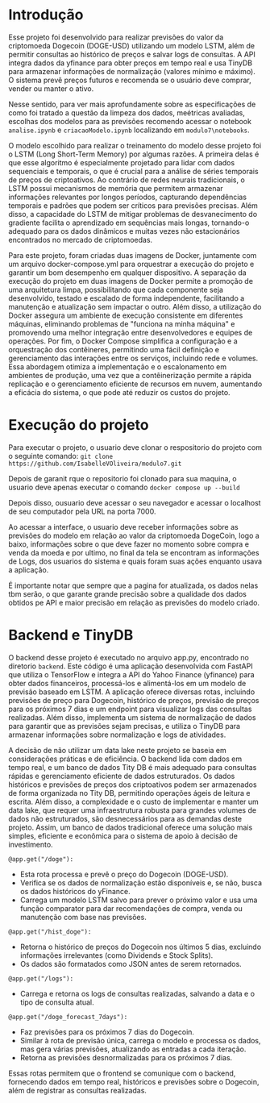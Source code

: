 # Introdução

Esse projeto foi desenvolvido para realizar previsões do valor da criptomoeda Dogecoin (DOGE-USD) utilizando um modelo LSTM, além de permitir consultas ao histórico de preços e salvar logs de consultas. A API integra dados da yfinance para obter preços em tempo real e usa TinyDB para armazenar informações de normalização (valores mínimo e máximo). O sistema prevê preços futuros e recomenda se o usuário deve comprar, vender ou manter o ativo.

Nesse sentido, para ver mais aprofundamente sobre as especificações de como foi tratado a questão da limpeza dos dados, meétricas avaliadas, escolhas dos modelos para as previsões recomendo acessar o notebook `analise.ipynb` e `criacaoModelo.ipynb` localizando em `modulo7\notebooks`.

O modelo escolhido para realizar o treinamento do modelo desse projeto foi o LSTM (Long Short-Term Memory) por algumas razões. A primeira delas é que esse algoritmo é especialmente projetado para lidar com dados sequenciais e temporais, o que é crucial para a análise de séries temporais de preços de criptoativos.  Ao contrário de redes neurais tradicionais, o LSTM possui mecanismos de memória que permitem armazenar informações relevantes por longos períodos, capturando dependências temporais e padrões que podem ser críticos para previsões precisas. Além disso, a capacidade do LSTM de mitigar problemas de desvanecimento do gradiente facilita o aprendizado em sequências mais longas, tornando-o adequado para os dados dinâmicos e muitas vezes não estacionários encontrados no mercado de criptomoedas. 

Para este projeto, foram criadas duas imagens de Docker, juntamente com um arquivo docker-compose.yml para orquestrar a execução do projeto e garantir um bom desempenho em qualquer dispositivo. A separação da execução do projeto em duas imagens de Docker permite a promoção de uma arquitetura limpa, possibilitando que cada componente seja desenvolvido, testado e escalado de forma independente, facilitando a manutenção e atualização sem impactar o outro. Além disso, a utilização do Docker assegura um ambiente de execução consistente em diferentes máquinas, eliminando problemas de "funciona na minha máquina" e promovendo uma melhor integração entre desenvolvedores e equipes de operações. Por fim, o Docker Compose simplifica a configuração e a orquestração dos contêineres, permitindo uma fácil definição e gerenciamento das interações entre os serviços, incluindo rede e volumes. Essa abordagem otimiza a implementação e o escalonamento em ambientes de produção, uma vez que a contêinerização permite a rápida replicação e o gerenciamento eficiente de recursos em nuvem, aumentando a eficácia do sistema, o que pode até reduzir os custos do projeto.

# Execução do projeto

Para executar o projeto, o usuario deve clonar o respositorio do projeto com o seguinte comando: `git clone https://github.com/IsabelleVOliveira/modulo7.git`

Depois de garanit rque o repositorio foi clonado para sua maquina, o usuario deve apenas executar o comando ``docker compose up --build``

Depois disso, ousuario deve acessar o seu navegador e acessar o localhost de seu computador pela URL na porta 7000.

Ao acessar a interface, o usuario deve receber informações sobre as previsões do modelo em relação ao valor da criptomoeda DogeCoin, logo a baixo, informações sobre o que deve fazer no momento sobre compra e venda da moeda e por ultimo, no final da tela se encontram as informações de Logs, dos usuarios do sistema e quais foram suas ações enquanto usava a aplicação.

É importante notar que sempre que a pagina for atualizada, os dados nelas tbm serão, o que garante grande precisão sobre a qualidade dos dados obtidos pe API e maior precisão em relação as previsões do modelo criado.

# Backend e TinyDB

O backend desse projeto é executado no arquivo app.py, encontrado no diretorio `backend`. Este código é uma aplicação desenvolvida com FastAPI que utiliza o TensorFlow e integra a API do Yahoo Finance (yfinance) para obter dados financeiros, processá-los e alimentá-los em um modelo de previsão baseado em LSTM. A aplicação oferece diversas rotas, incluindo previsões de preço para Dogecoin, histórico de preços, previsão de preços para os próximos 7 dias e um endpoint para visualizar logs das consultas realizadas. Além disso, implementa um sistema de normalização de dados para garantir que as previsões sejam precisas, e utiliza o TinyDB para armazenar informações sobre normalização e logs de atividades.

A decisão de não utilizar um data lake neste projeto se baseia em considerações práticas e de eficiência. O backend lida com dados em tempo real, e um banco de dados Tity DB é mais adequado para consultas rápidas e gerenciamento eficiente de dados estruturados. Os dados históricos e previsões de preços dos criptoativos podem ser armazenados de forma organizada no Tity DB, permitindo operações ágeis de leitura e escrita. Além disso, a complexidade e o custo de implementar e manter um data lake, que requer uma infraestrutura robusta para grandes volumes de dados não estruturados, são desnecessários para as demandas deste projeto. Assim, um banco de dados tradicional oferece uma solução mais simples, eficiente e econômica para o sistema de apoio à decisão de investimento.

``@app.get("/doge"):
``
 - Esta rota processa e prevê o preço do Dogecoin (DOGE-USD).
 - Verifica se os dados de normalização estão disponíveis e, se não, busca os dados históricos do yFinance.
 - Carrega um modelo LSTM salvo para prever o próximo valor e usa uma função comparator para dar recomendações de compra, venda ou manutenção com base nas previsões.

`` @app.get("/hist_doge"):
``
 - Retorna o histórico de preços do Dogecoin nos últimos 5 dias, excluindo informações irrelevantes (como Dividends e Stock Splits).
 - Os dados são formatados como JSON antes de serem retornados.


``@app.get("/logs"):
``
 - Carrega e retorna os logs de consultas realizadas, salvando a data e o tipo de consulta atual.

``@app.get("/doge_forecast_7days"):``

 - Faz previsões para os próximos 7 dias do Dogecoin.
 - Similar à rota de previsão única, carrega o modelo e processa os dados, mas gera várias previsões, atualizando as entradas a cada iteração.
 - Retorna as previsões desnormalizadas para os próximos 7 dias.

 Essas rotas permitem que o frontend se comunique com o backend, fornecendo dados em tempo real, históricos e previsões sobre o Dogecoin, além de registrar as consultas realizadas.